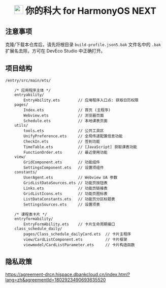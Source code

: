
<div align="center">

# <image src="AppScope/resources/base/media/icon_round.png" height="28" width="28"/> 你的科大 for HarmonyOS NEXT

</div>

## 注意事项

克隆/下载本仓库后，请先将根目录 `build-profile.json5.bak` 文件名中的 `.bak` 扩展名去除，方可在 DevEco Studio 中正确打开。

## 项目结构

```
/entry/src/main/ets/

    /* 应用程序主体 */
    entryability/
        EntryAbility.ets        // 应用程序入口点: 获取日历权限
    pages/
        Index.ets               // 首页 (主程序)
        Webview.ets             // 浏览器页面
        Schedule.ets            // 本地课表页面
    utils/
        tools.ets               // 公共工具区
        UnifyPreference.ets     // 全局传递配置信息功能
        CheckIn.ets             // 签到功能
        TimeTable.ets           // [JavaScript] 获取课表功能
        FunctionOrder.ets       // 最近使用功能
    view/
        GridComponent.ets       // 功能组件
        SettingsComponent.ets   // 设置项组件
    constants/
        UserAgent.ets           // Webview UA 参数
        GridListDataSources.ets // 功能页按钮表
        Links.ets               // 功能页链接表
        GridListIcons.ets       // 功能页图标表
        ListDataConstants.ets   // 功能页分区标题表
        SettingsSources.ets     // 设置项表

    /* 课程表卡片 */
    entryformability/
        EntryFormAbility.ets    // 卡片生命周期接口
    class_schedule_daily/
        pages/Class_schedule_dailyCard.ets  // 卡片主程序
        view/CardListComponent.ets          // 卡片框架
        viewmodel/CardListParameter.ets     // 卡片构造函数
```

## 隐私政策

https://agreement-drcn.hispace.dbankcloud.cn/index.html?lang=zh&agreementId=1802923490693635520
